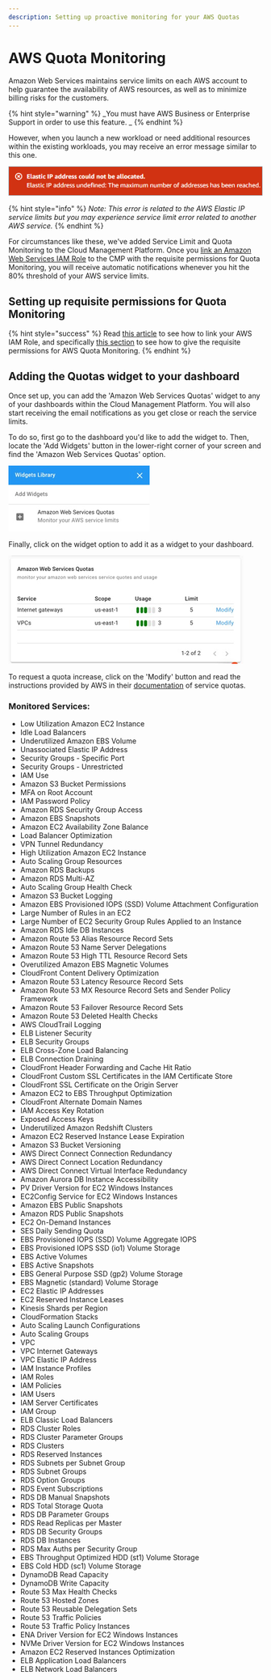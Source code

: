 ```yaml
---
description: Setting up proactive monitoring for your AWS Quotas
---
```


# AWS Quota Monitoring

Amazon Web Services maintains service limits on each AWS account to help guarantee the availability of AWS resources, as well as to minimize billing risks for the customers.

{% hint style="warning" %}
_You must have AWS Business or Enterprise Support in order to use this feature. _
{% endhint %}

However, when you launch a new workload or need additional resources within the existing workloads, you may receive an error message similar to this one. 

![](../.gitbook/assets/elasticip.png)

{% hint style="info" %}
_Note: This error is related to the AWS Elastic IP service limits but you may experience service limit error related to another AWS service._
{% endhint %}

For circumstances like these, we've added Service Limit and Quota Monitoring to the Cloud Management Platform. Once you [link an Amazon Web Services IAM Role](link-account.md) to the CMP with the requisite permissions for Quota Monitoring, you will receive automatic notifications whenever you hit the 80% threshold of your AWS service limits. 

## Setting up requisite permissions for Quota Monitoring

{% hint style="success" %}
Read [this article](link-account.md) to see how to link your AWS IAM Role, and specifically [this section](https://help.doit-intl.com/amazon-web-services/add-your-amazon-web-services-iam-role#quota-monitoring) to see how to give the requisite permissions for AWS Quota Monitoring.
{% endhint %}

## Adding the Quotas widget to your dashboard

Once set up, you can add the 'Amazon Web Services Quotas' widget to any of your dashboards within the Cloud Management Platform. You will also start receiving the email notifications as you get close or reach the service limits. 

To do so, first go to the dashboard you'd like to add the widget to. Then, locate the 'Add Widgets' button in the lower-right corner of your screen and find the 'Amazon Web Services Quotas' option.

![](../.gitbook/assets/addwidgetawsquotas.jpg)

Finally, click on the widget option to add it as a widget to your dashboard.

![](../.gitbook/assets/awsquotaswidget.jpg)

To request a quota increase, click on the 'Modify' button and read the instructions provided by AWS in their [documentation](https://docs.aws.amazon.com/servicequotas/latest/userguide/request-quota-increase.html) of service quotas.  

### Monitored Services:

* Low Utilization Amazon EC2 Instance
* Idle Load Balancers
* Underutilized Amazon EBS Volume
* Unassociated Elastic IP Address
* Security Groups - Specific Port
* Security Groups - Unrestricted
* IAM Use
* Amazon S3 Bucket Permissions
* MFA on Root Account
* IAM Password Policy
* Amazon RDS Security Group Access
* Amazon EBS Snapshots
* Amazon EC2 Availability Zone Balance
* Load Balancer Optimization
* VPN Tunnel Redundancy
* High Utilization Amazon EC2 Instance
* Auto Scaling Group Resources
* Amazon RDS Backups
* Amazon RDS Multi-AZ
* Auto Scaling Group Health Check
* Amazon S3 Bucket Logging
* Amazon EBS Provisioned IOPS (SSD) Volume Attachment Configuration
* Large Number of Rules in an EC2
* Large Number of EC2 Security Group Rules Applied to an Instance
* Amazon RDS Idle DB Instances
* Amazon Route 53 Alias Resource Record Sets
* Amazon Route 53 Name Server Delegations
* Amazon Route 53 High TTL Resource Record Sets
* Overutilized Amazon EBS Magnetic Volumes
* CloudFront Content Delivery Optimization
* Amazon Route 53 Latency Resource Record Sets
* Amazon Route 53 MX Resource Record Sets and Sender Policy Framework
* Amazon Route 53 Failover Resource Record Sets
* Amazon Route 53 Deleted Health Checks
* AWS CloudTrail Logging
* ELB Listener Security
* ELB Security Groups
* ELB Cross-Zone Load Balancing
* ELB Connection Draining
* CloudFront Header Forwarding and Cache Hit Ratio
* CloudFront Custom SSL Certificates in the IAM Certificate Store
* CloudFront SSL Certificate on the Origin Server
* Amazon EC2 to EBS Throughput Optimization
* CloudFront Alternate Domain Names
* IAM Access Key Rotation
* Exposed Access Keys
* Underutilized Amazon Redshift Clusters
* Amazon EC2 Reserved Instance Lease Expiration
* Amazon S3 Bucket Versioning
* AWS Direct Connect Connection Redundancy
* AWS Direct Connect Location Redundancy
* AWS Direct Connect Virtual Interface Redundancy
* Amazon Aurora DB Instance Accessibility
* PV Driver Version for EC2 Windows Instances
* EC2Config Service for EC2 Windows Instances
* Amazon EBS Public Snapshots
* Amazon RDS Public Snapshots
* EC2 On-Demand Instances
* SES Daily Sending Quota
* EBS Provisioned IOPS (SSD) Volume Aggregate IOPS
* EBS Provisioned IOPS SSD (io1) Volume Storage
* EBS Active Volumes
* EBS Active Snapshots
* EBS General Purpose SSD (gp2) Volume Storage
* EBS Magnetic (standard) Volume Storage
* EC2 Elastic IP Addresses
* EC2 Reserved Instance Leases
* Kinesis Shards per Region
* CloudFormation Stacks
* Auto Scaling Launch Configurations
* Auto Scaling Groups
* VPC
* VPC Internet Gateways
* VPC Elastic IP Address
* IAM Instance Profiles
* IAM Roles
* IAM Policies
* IAM Users
* IAM Server Certificates
* IAM Group
* ELB Classic Load Balancers
* RDS Cluster Roles
* RDS Cluster Parameter Groups
* RDS Clusters
* RDS Reserved Instances
* RDS Subnets per Subnet Group
* RDS Subnet Groups
* RDS Option Groups
* RDS Event Subscriptions
* RDS DB Manual Snapshots
* RDS Total Storage Quota
* RDS DB Parameter Groups
* RDS Read Replicas per Master
* RDS DB Security Groups
* RDS DB Instances
* RDS Max Auths per Security Group
* EBS Throughput Optimized HDD (st1) Volume Storage
* EBS Cold HDD (sc1) Volume Storage
* DynamoDB Read Capacity
* DynamoDB Write Capacity
* Route 53 Max Health Checks
* Route 53 Hosted Zones
* Route 53 Reusable Delegation Sets
* Route 53 Traffic Policies
* Route 53 Traffic Policy Instances
* ENA Driver Version for EC2 Windows Instances
* NVMe Driver Version for EC2 Windows Instances
* Amazon EC2 Reserved Instances Optimization
* ELB Application Load Balancers
* ELB Network Load Balancers
